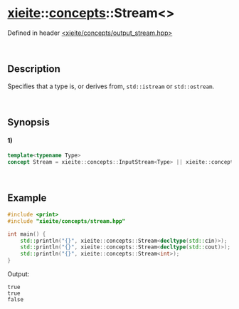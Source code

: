 # [xieite](../../xieite.md)\:\:[concepts](../../concepts.md)\:\:Stream\<\>
Defined in header [<xieite/concepts/output_stream.hpp>](../../../include/xieite/concepts/output_stream.hpp)

&nbsp;

## Description
Specifies that a type is, or derives from, `std::istream` or `std::ostream`.

&nbsp;

## Synopsis
#### 1)
```cpp
template<typename Type>
concept Stream = xieite::concepts::InputStream<Type> || xieite::concepts::OutputStream<Type>;
```

&nbsp;

## Example
```cpp
#include <print>
#include "xieite/concepts/stream.hpp"

int main() {
    std::println("{}", xieite::concepts::Stream<decltype(std::cin)>);
    std::println("{}", xieite::concepts::Stream<decltype(std::cout)>);
    std::println("{}", xieite::concepts::Stream<int>);
}
```
Output:
```
true
true
false
```
